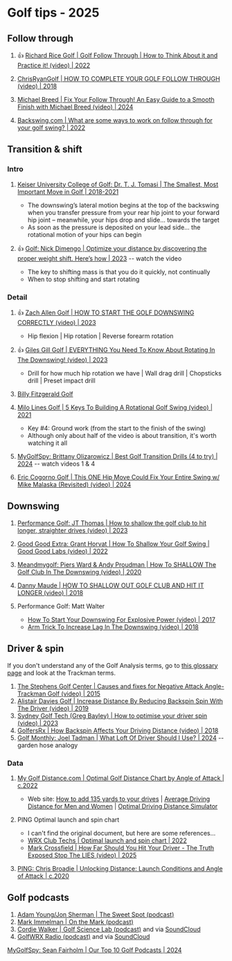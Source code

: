 # Golf tips - 2025


## Follow through

1. :thumbsup: [Richard Rice Golf | Golf Follow Through | How to Think About it and Practice it! (video) | 2022](https://www.youtube.com/watch?v=5zAfKD1ucl8)

1. [ChrisRyanGolf | HOW TO COMPLETE YOUR GOLF FOLLOW THROUGH (video) | 2018](https://www.youtube.com/watch?v=kf0v-iCntNo)

1. [Michael Breed | Fix Your Follow Through! An Easy Guide to a Smooth Finish with Michael Breed (video) | 2024](https://www.youtube.com/watch?v=KwsUFMzjKF4)

1. [Backswing.com | What are some ways to work on follow through for your golf swing? | 2022](https://backswing.com/roundup/golf-swing-follow-through/)


## Transition & shift

### Intro

1. [Keiser University College of Golf: Dr. T. J. Tomasi | The Smallest, Most Important Move in Golf | 2018-2021](https://collegeofgolf.keiseruniversity.edu/smallest-important-move-golf/)
   - The downswing’s lateral motion begins at the top of the backswing when you transfer pressure from your
     rear hip joint to your forward hip joint – meanwhile, your hips drop and slide... towards the target
   - As soon as the pressure is deposited on your lead side... the rotational motion of your hips can begin

1. :thumbsup: [Golf: Nick Dimengo | Optimize your distance by discovering the proper weight shift. Here’s how | 2023](https://golf.com/instruction/proper-weight-shift-optimized-distance-jake-thurm/) -- watch the video
   - The key to shifting mass is that you do it quickly, not continually
   - When to stop shifting and start rotating


### Detail

1. :thumbsup: [Zach Allen Golf | HOW TO START THE GOLF DOWNSWING CORRECTLY (video) | 2023](https://www.youtube.com/watch?v=m0nGXwTw8XE)
   - Hip flexion | Hip rotation | Reverse forearm rotation

1. :thumbsup: [Giles Gill Golf | EVERYTHING You Need To Know About Rotating In The Downswing! (video) | 2023](https://www.youtube.com/watch?v=ZAe8FrO33Jo)
   - Drill for how much hip rotation we have | Wall drag drill | Chopsticks drill | Preset impact drill

1. [Billy Fitzgerald Golf](people/Links_BillyFitzgerald.md)

1. [Milo Lines Golf | 5 Keys To Building A Rotational Golf Swing (video) | 2021](https://www.youtube.com/watch?v=dEHn9i9H618&t=1m47s)
   - Key #4: Ground work (from the start to the finish of the swing)
   - Although only about half of the video is about transition, it's worth watching it all

1. [MyGolfSpy: Brittany Olizarowicz | Best Golf Transition Drills (4 to try) | 2024](https://mygolfspy.com/news-opinion/best-golf-transition-drills-4-to-try/) -- watch videos 1 & 4

1. [Eric Cogorno Golf | This ONE Hip Move Could Fix Your Entire Swing w/ Mike Malaska (Revisited) (video) | 2024](https://www.youtube.com/watch?v=gjKaUpz1dCA)


## Downswing

1. [Performance Golf: JT Thomas | How to shallow the golf club to hit longer, straighter drives (video) | 2023](https://www.youtube.com/watch?v=jC0hXILPQT8)

1. [Good Good Extra: Grant Horvat | How To Shallow Your Golf Swing | Good Good Labs (video) | 2022](https://www.youtube.com/watch?v=DOcS_IhDAhs&t=4m07s)

1. [Meandmygolf: Piers Ward & Andy Proudman | How To SHALLOW The Golf Club In The Downswing (video) | 2020](https://www.youtube.com/watch?v=tN8AO9nKSAQ)

1. [Danny Maude | HOW TO SHALLOW OUT GOLF CLUB AND HIT IT LONGER (video) | 2018](https://www.youtube.com/watch?v=DxMvIKhKWdM&t=3m13s)

1. Performance Golf: Matt Walter
   - [How To Start Your Downswing For Explosive Power (video) | 2017](https://www.youtube.com/watch?v=gHpwkrM7c9M)
   - [Arm Trick To Increase Lag In The Downswing (video) | 2018](https://www.youtube.com/watch?v=GYHROYn4TVY)


## Driver & spin

If you don't understand any of the Golf Analysis terms, go to
[this glossary page](Links_Glossary.md) and look at the Trackman terms.

1. [The Stephens Golf Center | Causes and fixes for Negative Attack Angle- Trackman Golf (video) | 2015](https://www.youtube.com/watch?v=Fxo6IFzyopU)
1. [Alistair Davies Golf | Increase Distance By Reducing Backspin Spin With The Driver (video) | 2019](https://www.youtube.com/watch?v=b3EXNfMJ3Ss)
1. [Sydney Golf Tech (Greg Bayley) | How to optimise your driver spin (video) | 2023](https://www.youtube.com/watch?v=l8WZJ7hPLqs)
1. [GolfersRx | How Backspin Affects Your Driving Distance (video) | 2018](https://www.youtube.com/watch?v=zCgpk3WroDA)
1. [Golf Monthly: Joel Tadman | What Loft Of Driver Should I Use? | 2024](https://www.golfmonthly.com/gear/gear-blog/what-loft-of-driver-should-i-use-69479) -- garden hose analogy


### Data

1. [My Golf Distance.com | Optimal Golf Distance Chart by Angle of Attack | c.2022](https://mygolfdistance.com/optimal-golf-distance-chart-by-angle-of-attack/)
   - Web site: [How to add 135 yards to your drives](https://mygolfdistance.com/sim2/) |
     [Average Driving Distance for Men and Women](https://mygolfdistance.com/average-driving-distance/) |
     [Optimal Driving Distance Simulator](https://mygolfdistance.com/Simulators/OptimalSim.html)

1. PING Optimal launch and spin chart
   - I can't find the original document, but here are some references...
   - [WRX Club Techs | Optimal launch and spin chart | 2022](https://forums.golfwrx.com/topic/1874426-optimal-launch-and-spin-chart/)
   - [Mark Crossfield | How Far Should You Hit Your Driver - The Truth Exposed Stop The LIES (video) | 2025](https://www.youtube.com/watch?v=BItjRJWAkMg&t=6m38s)

1. [PING: Chris Broadie | Unlocking Distance: Launch Conditions and Angle of Attack | c.2020](https://ping.com/en-us/blogs/proving-grounds/optimal-launch-and-spin)


## Golf podcasts

1. [Adam Young/Jon Sherman | The Sweet Spot (podcast)](https://podcasts.apple.com/us/podcast/the-sweet-spot-golf-podcast/id1552917994)
1. [Mark Immelman | On the Mark (podcast)](https://podcasts.apple.com/us/podcast/on-the-mark-golf-podcast/id1096925460)
1. [Cordie Walker | Golf Science Lab (podcast)](https://podcasts.apple.com/us/podcast/golf-science-lab/id1049039619) and via [SoundCloud](https://soundcloud.com/golf-science-lab)
1. [GolfWRX Radio (podcast)](https://podcasts.apple.com/us/podcast/golfwrx-radio/id1302185956) and  via [SoundCloud](https://soundcloud.com/golfwrx)

[MyGolfSpy: Sean Fairholm | Our Top 10 Golf Podcasts | 2024](https://mygolfspy.com/news-opinion/our-top-10-golf-podcasts/)

